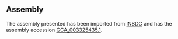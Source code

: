 
Assembly
--------

The assembly presented has been imported from 
[INSDC](http://www.insdc.org) and has the assembly accession
[GCA\_003325435.1](http://www.ebi.ac.uk/ena/data/view/GCA_003325435.1).

